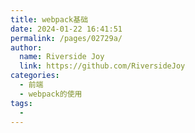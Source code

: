 ```yaml
---
title: webpack基础
date: 2024-01-22 16:41:51
permalink: /pages/02729a/
author:
  name: Riverside Joy
  link: https://github.com/RiversideJoy
categories:
  - 前端
  - webpack的使用
tags:
  - 
---
```

